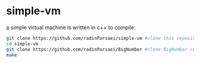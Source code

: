 # simple-vm
a simple virtual machine is written in c++
to compile:
```bash
git clone https://github.com/radinParsaei/simple-vm #clone this repository
cd simple-vm
git clone https://github.com/radinParsaei/BigNumber #clone BigNumber repository
make
```
